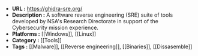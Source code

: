 - **URL :** https://ghidra-sre.org/
- **Description :** A software reverse engineering (SRE) suite of tools developed by NSA's Research Directorate in support of the Cybersecurity mission experience.
- **Platforms :** [[Windows]], [[Linux]]
- **Category :** [[Tools]]
- **Tags :** [[Malware]], [[Reverse engineering]], [[Binaries]], [[Dissasemble]]